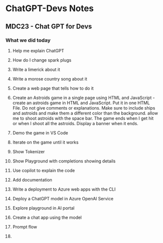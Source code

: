 # ChatGPT-Devs Notes

## MDC23 - Chat GPT for Devs

### What we did today

1. Help me explain ChatGPT
1. How do I change spark plugs
1. Write a limerick about it
1. Write a morose country song about it
1. Create a web page that tells how to do it

1. Create an Astroids game in a single page using HTML and JavaScript - create an astroids game in HTML and JavaScript. Put it in one HTML File. Do not give comments or explanations. Make sure to include ships and astroids and make them a different color than the background. allow me to shoot astroids with the space bar. The game ends when I get hit or when I shoot all the astroids. Display a banner when it ends.
1. Demo the game in VS Code
1. Iterate on the game until it works

1. Show Tokenizer
1. Show Playground with completions showing details 

1. Use copilot to explain the code
1. Add documentation
1. Write a deployment to Azure web apps with the CLI

1. Deploy a ChatGPT model in Azure OpenAI Service
1. Explore playground in AI portal
1. Create a chat app using the model
1. Prompt flow
1. 